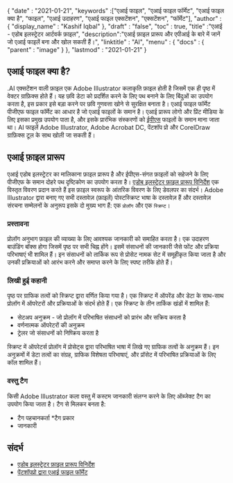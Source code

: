 {
  "date" : "2021-01-21",
  "keywords" :["एआई फाइल", "एआई फाइल फॉर्मेट", "एआई फाइल क्या है", "फाइल", "एआई उदाहरण", "एआई फाइल एक्सटेंशन", "एक्सटेंशन", "फॉर्मेट"],
  "author" : {
    "display_name" : "Kashif Iqbal"
},
  "draft" : "false",
  "toc" : true,
  "title" :"एआई - एडोब इलस्ट्रेटर आर्टवर्क फ़ाइल",
  "description":"एआई फ़ाइल प्रारूप और एपीआई के बारे में जानें जो एआई फाइलें बना और खोल सकती हैं।",
  "linktitle" : "AI",
  "menu" : {
    "docs" : {
      "parent" : "image"
}
},
  "lastmod" : "2021-01-21"
}

## एआई फाइल क्या है?

.AI एक्सटेंशन वाली फ़ाइल एक Adobe Illustrator कलाकृति फ़ाइल होती है जिसमें एक ही पृष्ठ में वेक्टर ग्राफ़िक्स होते हैं। यह छवि डेटा को प्रदर्शित करने के लिए पथ बनाने के लिए बिंदुओं का उपयोग करता है, इस प्रकार इसे बड़ा करने पर छवि गुणवत्ता खोने से सुरक्षित बनाता है। एआई फाइल फॉर्मेट पीजीएफ फाइल फॉर्मेट का आधार है जो एआई फाइलों के समान है। एआई प्रारूप लोगो और प्रिंट मीडिया के लिए इसका प्रमुख उपयोग पाता है, और इसके प्रारंभिक संस्करणों को [ईपीएस](/page-description-language/eps/) फाइलों के समान माना जाता था। AI फाइलें Adobe Illustrator, Adobe Acrobat DC, पेंटशॉप प्रो और CorelDraw ग्राफ़िक्स टूल के साथ खोली जा सकती हैं।

## एआई फ़ाइल प्रारूप

एआई एडोब इलस्ट्रेटर का मालिकाना फ़ाइल प्रारूप है और ईपीएस-संगत फ़ाइलों को सहेजने के लिए पीजीएफ के समान दोहरे पथ दृष्टिकोण का उपयोग करता है। [एडोब इलस्ट्रेटर फ़ाइल प्रारूप विनिर्देश](https://web.archive.org/web/20150906044646/http://partners.adobe.com/public/developer/en/illustrator/sdk/AI7FileFormat.pdf) एक विस्तृत विवरण प्रदान करते हैं इस फ़ाइल स्वरूप के आंतरिक विवरण के लिए डेवलपर का संदर्भ। Adobe Illustrator द्वारा बनाए गए सभी दस्तावेज़ (फ़ाइलें) पोस्टस्क्रिप्ट भाषा के दस्तावेज़ हैं और दस्तावेज़ संरचना सम्मेलनों के अनुरूप इसके दो मुख्य भाग हैं: एक `प्रोलॉग` और एक `स्क्रिप्ट`।

### प्रस्तावना

प्रोलॉग अनुभाग फ़ाइल की व्याख्या के लिए आवश्यक जानकारी को समाहित करता है। एक उदाहरण बाउंडिंग बॉक्स होगा जिसमें पृष्ठ पर सभी चिह्न होंगे। इसमें संसाधनों की जानकारी जैसे फोंट और प्रक्रिया परिभाषाएं भी शामिल हैं। इन संसाधनों को तार्किक रूप से प्रोसेट नामक सेट में समूहीकृत किया जाता है और उनकी प्रक्रियाओं को आरंभ करने और समाप्त करने के लिए स्पष्ट तरीके होते हैं।

### लिखी हुई कहानी

पृष्ठ पर ग्राफिक तत्वों को स्क्रिप्ट द्वारा वर्णित किया गया है। एक स्क्रिप्ट में ऑपरेंड और डेटा के साथ-साथ प्रोलॉग में ऑपरेटरों और प्रक्रियाओं के संदर्भ होते हैं। एक स्क्रिप्ट के तीन तार्किक खंडों में शामिल हैं:

* सेटअप अनुक्रम - जो प्रोलॉग में परिभाषित संसाधनों को प्रारंभ और सक्रिय करता है
* वर्णनात्मक ऑपरेटरों की अनुक्रम
* ट्रेलर जो संसाधनों को निष्क्रिय करता है

स्क्रिप्ट में ऑपरेटर्स प्रोलॉग में प्रोसेट्स द्वारा परिभाषित भाषा में लिखे गए ग्राफिक तत्वों के अनुक्रम हैं। इन अनुक्रमों में डेटा तत्वों का संग्रह, ग्राफिक विशेषता परिभाषाएं, और प्रॉसेट में परिभाषित प्रक्रियाओं के लिए कॉल शामिल हैं।

### वस्तु टैग

किसी Adobe Illustrator कला वस्तु में कस्टम जानकारी संलग्न करने के लिए ऑब्जेक्ट टैग का उपयोग किया जाता है। टैग से मिलकर बनता है:

* टैग पहचानकर्ता
*टैग प्रकार
* जानकारी

## संदर्भ
* [एडोब इलस्ट्रेटर फ़ाइल प्रारूप विनिर्देश](https://web.archive.org/web/20150906044646/http://partners.adobe.com/public/developer/en/illustrator/sdk/AI7FileFormat.pdf)
* [पेंटशॉपप्रो द्वारा एआई फाइल फॉर्मेट](https://www.paintshoppro.com/en/pages/ai-file/)

